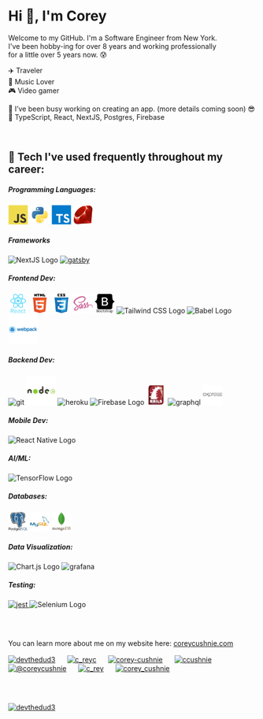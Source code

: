 <div align="left">
  <h1>Hi 👋, I'm Corey</h1>
  <p >
    Welcome to my GitHub. I'm a Software Engineer from New York. <br/>
    I've been hobby-ing for over 8 years and working professionally <br/>
    for a little over 5 years now. 😰 
  </p>
  
  <p>
    ✈️ Traveler <br/>
    🎵 Music Lover <br/>
    🎮 Video gamer <br/>
  </p>

  
  <p>
    🔭 I’ve been busy working on creating an app. (more details coming soon) 😎 <br/>
    🌱 TypeScript, React, NextJS, Postgres, Firebase <br/>
  </p>
  <br/>
  
  ## 🧰 Tech I've used frequently throughout my career:

  ##### Programming Languages:
  <img src="https://raw.githubusercontent.com/devicons/devicon/master/icons/javascript/javascript-original.svg" alt="JavaScript Logo" width="40" width="40" />
  <img src="https://raw.githubusercontent.com/devicons/devicon/master/icons/python/python-original.svg" alt="Python Logo" width="40" width="40" />
  <img src="https://raw.githubusercontent.com/devicons/devicon/master/icons/typescript/typescript-original.svg" alt="TypeScript Logo" width="40" width="40" />
  <img src="https://raw.githubusercontent.com/devicons/devicon/master/icons/ruby/ruby-original.svg" alt="Ruby Logo" width="40" width="40" />
  
  ##### Frameworks
  <img src="https://cdn.worldvectorlogo.com/logos/nextjs-2.svg" alt="NextJS Logo" width="40" width="40" />
  <a href="https://www.gatsbyjs.com/" target="_blank" rel="noreferrer"> <img src="https://www.vectorlogo.zone/logos/gatsbyjs/gatsbyjs-icon.svg" alt="gatsby" width="40" width="40"/> </a>
  
  ##### Frontend Dev:
  <img src="https://raw.githubusercontent.com/devicons/devicon/master/icons/react/react-original-wordmark.svg" alt="React Logo" width="40" width="40" />
  <img src="https://raw.githubusercontent.com/devicons/devicon/master/icons/html5/html5-original-wordmark.svg" alt="HTML5 Logo" width="40" width="40" />
  <img src="https://raw.githubusercontent.com/devicons/devicon/master/icons/css3/css3-original-wordmark.svg" alt="CSS3 Logo" width="40" width="40" />
  <img src="https://raw.githubusercontent.com/devicons/devicon/master/icons/sass/sass-original.svg" alt="Sass Logo" width="40" width="40" />
  <img src="https://raw.githubusercontent.com/devicons/devicon/master/icons/bootstrap/bootstrap-plain-wordmark.svg" alt="Bootstrap Logo" width="40" width="40" />
  <img src="https://www.vectorlogo.zone/logos/tailwindcss/tailwindcss-icon.svg" alt="Tailwind CSS Logo" width="40" width="40" />
  <img src="https://www.vectorlogo.zone/logos/babeljs/babeljs-icon.svg" alt="Babel Logo" width="60" width="60" />
  <img src="https://raw.githubusercontent.com/devicons/devicon/d00d0969292a6569d45b06d3f350f463a0107b0d/icons/webpack/webpack-original-wordmark.svg" alt="Webpack Logo" width="60" width="60" />

  ##### Backend Dev:
  <img src="https://www.vectorlogo.zone/logos/git-scm/git-scm-icon.svg" alt="git" width="40" width="40"/>
  <img src="https://raw.githubusercontent.com/devicons/devicon/master/icons/nodejs/nodejs-original-wordmark.svg" alt="Node.js Logo" width="60" width="60" />
  <img src="https://www.vectorlogo.zone/logos/heroku/heroku-icon.svg" alt="heroku" width="40" width="40"/>
  <img src="https://www.vectorlogo.zone/logos/firebase/firebase-icon.svg" alt="Firebase Logo" width="40" width="40" />
  <img src="https://raw.githubusercontent.com/devicons/devicon/master/icons/rails/rails-original-wordmark.svg" alt="Ruby on Rails Logo" width="40" width="40" />
  <img src="https://www.vectorlogo.zone/logos/graphql/graphql-icon.svg" alt="graphql" width="40" width="40"/>
  <img src="https://raw.githubusercontent.com/devicons/devicon/master/icons/express/express-original-wordmark.svg" alt="express" width="40" width="40"/>

  ##### Mobile Dev:
  <img src="https://reactnative.dev/img/header_logo.svg" alt="React Native Logo" width="40" width="40" />

  ##### AI/ML:
  <img src="https://www.vectorlogo.zone/logos/tensorflow/tensorflow-icon.svg" alt="TensorFlow Logo" width="40" width="40" />

  ##### Databases:
  <img src="https://raw.githubusercontent.com/devicons/devicon/master/icons/postgresql/postgresql-original-wordmark.svg" alt="PostgreSQL Logo" width="40" width="40" />
  <img src="https://raw.githubusercontent.com/devicons/devicon/master/icons/mysql/mysql-original-wordmark.svg" alt="mysql" width="40" width="40"/>
  <img src="https://raw.githubusercontent.com/devicons/devicon/master/icons/mongodb/mongodb-original-wordmark.svg" alt="mongodb" width="40" width="40"/>

  ##### Data Visualization:
  <img src="https://www.chartjs.org/media/logo-title.svg" alt="Chart.js Logo" width="40" width="40" />
  <img src="https://www.vectorlogo.zone/logos/grafana/grafana-icon.svg" alt="grafana" width="40" width="40"/>
  
  ##### Testing:
  <a href="https://jestjs.io" target="_blank" rel="noreferrer"> <img src="https://www.vectorlogo.zone/logos/jestjsio/jestjsio-icon.svg" alt="jest" width="40" height="40"/> </a>
  <img src="https://raw.githubusercontent.com/detain/svg-logos/780f25886640cef088af994181646db2f6b1a3f8/svg/selenium-logo.svg" alt="Selenium Logo" width="40" width="40" />


  <br/>
  <br/>

  <p>You can learn more about me on my website here: <a href="https://www.coreycushnie.com">coreycushnie.com</a></p>

  <p>
    <a href="https://dev.to/devthedud3" target="blank" style="margin-right: 20px;"><img align="center" src="https://raw.githubusercontent.com/rahuldkjain/github-profile-readme-generator/master/src/images/icons/Social/devto.svg" alt="devthedud3" width="30" width="30" /></a>
    <a href="https://twitter.com/c_reyc" target="blank" style="margin-right: 20px;"><img align="center" src="https://raw.githubusercontent.com/rahuldkjain/github-profile-readme-generator/master/src/images/icons/Social/twitter.svg" alt="c_reyc" width="30" width="30" /></a>
    <a href="https://linkedin.com/in/corey-cushnie" target="blank" style="margin-right: 20px;"><img align="center" src="https://raw.githubusercontent.com/rahuldkjain/github-profile-readme-generator/master/src/images/icons/Social/linked-in-alt.svg" alt="corey-cushnie" width="30" width="30" /></a>
    <a href="https://dribbble.com/ccushnie" target="blank" style="margin-right: 20px;"><img align="center" src="https://raw.githubusercontent.com/rahuldkjain/github-profile-readme-generator/master/src/images/icons/Social/dribbble.svg" alt="ccushnie" width="30" width="30" /></a>
    <a href="https://medium.com/@coreycushnie" target="blank" style="margin-right: 20px;"><img align="center" src="https://raw.githubusercontent.com/rahuldkjain/github-profile-readme-generator/master/src/images/icons/Social/medium.svg" alt="@coreycushnie" width="30" width="30" /></a>
    <a href="https://www.youtube.com/c/c_rey" target="blank" style="margin-right: 20px;"><img align="center" src="https://raw.githubusercontent.com/rahuldkjain/github-profile-readme-generator/master/src/images/icons/Social/youtube.svg" alt="c_rey" width="30" width="30" /></a>
    <a href="https://www.hackerrank.com/corey_cushnie" target="blank"><img align="center" src="https://raw.githubusercontent.com/rahuldkjain/github-profile-readme-generator/master/src/images/icons/Social/hackerrank.svg" alt="corey_cushnie" width="30" width="30" /></a>
</p>

  
  <br/>
  <br/>
  
  <p><a href="https://www.buymeacoffee.com/devthedud3"> <img src="https://cdn.buymeacoffee.com/buttons/v2/default-yellow.png" height="50" width="210" alt="devthedud3" /></a></p>
</div>

<!--
<p align="left"> <a href="https://aws.amazon.com/amplify/" target="_blank" rel="noreferrer"> <img src="https://docs.amplify.aws/assets/logo-dark.svg" alt="amplify" width="40" height="40"/> </a> <a href="https://aws.amazon.com" target="_blank" rel="noreferrer"> <img src="https://raw.githubusercontent.com/devicons/devicon/master/icons/amazonwebservices/amazonwebservices-original-wordmark.svg" alt="aws" width="40" height="40"/> </a> <a href="https://babeljs.io/" target="_blank" rel="noreferrer"> <img src="https://www.vectorlogo.zone/logos/babeljs/babeljs-icon.svg" alt="babel" width="40" height="40"/> </a> <a href="https://getbootstrap.com" target="_blank" rel="noreferrer"> <img src="https://raw.githubusercontent.com/devicons/devicon/master/icons/bootstrap/bootstrap-plain-wordmark.svg" alt="bootstrap" width="40" height="40"/> </a> <a href="https://bulma.io/" target="_blank" rel="noreferrer"> <img src="https://raw.githubusercontent.com/gilbarbara/logos/804dc257b59e144eaca5bc6ffd16949752c6f789/logos/bulma.svg" alt="bulma" width="40" height="40"/> </a> <a href="https://www.chartjs.org" target="_blank" rel="noreferrer"> <img src="https://www.chartjs.org/media/logo-title.svg" alt="chartjs" width="40" height="40"/> </a> <a href="https://offeescript.org" target="_blank" rel="noreferrer"> <img src="https://raw.githubusercontent.com/devicons/devicon/master/icons/coffeescript/coffeescript-original-wordmark.svg" alt="coffeescript" width="40" height="40"/> </a> <a href="https://www.w3schools.com/css/" target="_blank" rel="noreferrer"> <img src="https://raw.githubusercontent.com/devicons/devicon/master/icons/css3/css3-original-wordmark.svg" alt="css3" width="40" height="40"/> </a> <a href="https://www.djangoproject.com/" target="_blank" rel="noreferrer"> <img src="https://cdn.worldvectorlogo.com/logos/django.svg" alt="django" width="40" height="40"/> </a> <a href="https://www.docker.com/" target="_blank" rel="noreferrer"> <img src="https://raw.githubusercontent.com/devicons/devicon/master/icons/docker/docker-original-wordmark.svg" alt="docker" width="40" height="40"/> </a> <a href="https://www.elastic.co" target="_blank" rel="noreferrer"> <img src="https://www.vectorlogo.zone/logos/elastic/elastic-icon.svg" alt="elasticsearch" width="40" height="40"/> </a> <a href="https://expressjs.com" target="_blank" rel="noreferrer"> <img src="https://raw.githubusercontent.com/devicons/devicon/master/icons/express/express-original-wordmark.svg" alt="express" width="40" height="40"/> </a> <a href="https://www.figma.com/" target="_blank" rel="noreferrer"> <img src="https://www.vectorlogo.zone/logos/figma/figma-icon.svg" alt="figma" width="40" height="40"/> </a> <a href="https://firebase.google.com/" target="_blank" rel="noreferrer"> <img src="https://www.vectorlogo.zone/logos/firebase/firebase-icon.svg" alt="firebase" width="40" height="40"/> </a> <a href="https://flask.palletsprojects.com/" target="_blank" rel="noreferrer"> <img src="https://www.vectorlogo.zone/logos/pocoo_flask/pocoo_flask-icon.svg" alt="flask" width="40" height="40"/> </a> <a href="https://www.gatsbyjs.com/" target="_blank" rel="noreferrer"> <img src="https://www.vectorlogo.zone/logos/gatsbyjs/gatsbyjs-icon.svg" alt="gatsby" width="40" height="40"/> </a> <a href="https://cloud.google.com" target="_blank" rel="noreferrer"> <img src="https://www.vectorlogo.zone/logos/google_cloud/google_cloud-icon.svg" alt="gcp" width="40" height="40"/> </a> <a href="https://git-scm.com/" target="_blank" rel="noreferrer"> <img src="https://www.vectorlogo.zone/logos/git-scm/git-scm-icon.svg" alt="git" width="40" height="40"/> </a> <a href="https://grafana.com" target="_blank" rel="noreferrer"> <img src="https://www.vectorlogo.zone/logos/grafana/grafana-icon.svg" alt="grafana" width="40" height="40"/> </a> <a href="https://graphql.org" target="_blank" rel="noreferrer"> <img src="https://www.vectorlogo.zone/logos/graphql/graphql-icon.svg" alt="graphql" width="40" height="40"/> </a> <a href="https://heroku.com" target="_blank" rel="noreferrer"> <img src="https://www.vectorlogo.zone/logos/heroku/heroku-icon.svg" alt="heroku" width="40" height="40"/> </a> <a href="https://www.w3.org/html/" target="_blank" rel="noreferrer"> <img src="https://raw.githubusercontent.com/devicons/devicon/master/icons/html5/html5-original-wordmark.svg" alt="html5" width="40" height="40"/> </a> <a href="https://developer.mozilla.org/en-US/docs/Web/JavaScript" target="_blank" rel="noreferrer"> <img src="https://raw.githubusercontent.com/devicons/devicon/master/icons/javascript/javascript-original.svg" alt="javascript" width="40" height="40"/> </a> <a href="https://www.jenkins.io" target="_blank" rel="noreferrer"> <img src="https://www.vectorlogo.zone/logos/jenkins/jenkins-icon.svg" alt="jenkins" width="40" height="40"/> </a> <a href="https://jestjs.io" target="_blank" rel="noreferrer"> <img src="https://www.vectorlogo.zone/logos/jestjsio/jestjsio-icon.svg" alt="jest" width="40" height="40"/> </a> <a href="https://kubernetes.io" target="_blank" rel="noreferrer"> <img src="https://www.vectorlogo.zone/logos/kubernetes/kubernetes-icon.svg" alt="kubernetes" width="40" height="40"/> </a> <a href="https://www.linux.org/" target="_blank" rel="noreferrer"> <img src="https://raw.githubusercontent.com/devicons/devicon/master/icons/linux/linux-original.svg" alt="linux" width="40" height="40"/> </a> <a href="https://www.mongodb.com/" target="_blank" rel="noreferrer"> <img src="https://raw.githubusercontent.com/devicons/devicon/master/icons/mongodb/mongodb-original-wordmark.svg" alt="mongodb" width="40" height="40"/> </a> <a href="https://www.microsoft.com/en-us/sql-server" target="_blank" rel="noreferrer"> <img src="https://www.svgrepo.com/show/303229/microsoft-sql-server-logo.svg" alt="mssql" width="40" height="40"/> </a> <a href="https://www.mysql.com/" target="_blank" rel="noreferrer"> <img src="https://raw.githubusercontent.com/devicons/devicon/master/icons/mysql/mysql-original-wordmark.svg" alt="mysql" width="40" height="40"/> </a> <a href="https://nextjs.org/" target="_blank" rel="noreferrer"> <img src="https://cdn.worldvectorlogo.com/logos/nextjs-2.svg" alt="nextjs" width="40" height="40"/> </a> <a href="https://nodejs.org" target="_blank" rel="noreferrer"> <img src="https://raw.githubusercontent.com/devicons/devicon/master/icons/nodejs/nodejs-original-wordmark.svg" alt="nodejs" width="40" height="40"/> </a> <a href="https://pandas.pydata.org/" target="_blank" rel="noreferrer"> <img src="https://raw.githubusercontent.com/devicons/devicon/2ae2a900d2f041da66e950e4d48052658d850630/icons/pandas/pandas-original.svg" alt="pandas" width="40" height="40"/> </a> <a href="https://www.postgresql.org" target="_blank" rel="noreferrer"> <img src="https://raw.githubusercontent.com/devicons/devicon/master/icons/postgresql/postgresql-original-wordmark.svg" alt="postgresql" width="40" height="40"/> </a> <a href="https://www.python.org" target="_blank" rel="noreferrer"> <img src="https://raw.githubusercontent.com/devicons/devicon/master/icons/python/python-original.svg" alt="python" width="40" height="40"/> </a> <a href="https://rubyonrails.org" target="_blank" rel="noreferrer"> <img src="https://raw.githubusercontent.com/devicons/devicon/master/icons/rails/rails-original-wordmark.svg" alt="rails" width="40" height="40"/> </a> <a href="https://reactjs.org/" target="_blank" rel="noreferrer"> <img src="https://raw.githubusercontent.com/devicons/devicon/master/icons/react/react-original-wordmark.svg" alt="react" width="40" height="40"/> </a> <a href="https://reactnative.dev/" target="_blank" rel="noreferrer"> <img src="https://reactnative.dev/img/header_logo.svg" alt="reactnative" width="40" height="40"/> </a> <a href="https://redis.io" target="_blank" rel="noreferrer"> <img src="https://raw.githubusercontent.com/devicons/devicon/master/icons/redis/redis-original-wordmark.svg" alt="redis" width="40" height="40"/> </a> <a href="https://redux.js.org" target="_blank" rel="noreferrer"> <img src="https://raw.githubusercontent.com/devicons/devicon/master/icons/redux/redux-original.svg" alt="redux" width="40" height="40"/> </a> <a href="https://www.ruby-lang.org/en/" target="_blank" rel="noreferrer"> <img src="https://raw.githubusercontent.com/devicons/devicon/master/icons/ruby/ruby-original.svg" alt="ruby" width="40" height="40"/> </a> <a href="https://sass-lang.com" target="_blank" rel="noreferrer"> <img src="https://raw.githubusercontent.com/devicons/devicon/master/icons/sass/sass-original.svg" alt="sass" width="40" height="40"/> </a> <a href="https://www.selenium.dev" target="_blank" rel="noreferrer"> <img src="https://raw.githubusercontent.com/detain/svg-logos/780f25886640cef088af994181646db2f6b1a3f8/svg/selenium-logo.svg" alt="selenium" width="40" height="40"/> </a> <a href="https://www.sketch.com/" target="_blank" rel="noreferrer"> <img src="https://www.vectorlogo.zone/logos/sketchapp/sketchapp-icon.svg" alt="sketch" width="40" height="40"/> </a> <a href="https://tailwindcss.com/" target="_blank" rel="noreferrer"> <img src="https://www.vectorlogo.zone/logos/tailwindcss/tailwindcss-icon.svg" alt="tailwind" width="40" height="40"/> </a> <a href="https://www.tensorflow.org" target="_blank" rel="noreferrer"> <img src="https://www.vectorlogo.zone/logos/tensorflow/tensorflow-icon.svg" alt="tensorflow" width="40" height="40"/> </a> <a href="https://www.typescriptlang.org/" target="_blank" rel="noreferrer"> <img src="https://raw.githubusercontent.com/devicons/devicon/master/icons/typescript/typescript-original.svg" alt="typescript" width="40" height="40"/> </a> <a href="https://webpack.js.org" target="_blank" rel="noreferrer"> <img src="https://raw.githubusercontent.com/devicons/devicon/d00d0969292a6569d45b06d3f350f463a0107b0d/icons/webpack/webpack-original-wordmark.svg" alt="webpack" width="40" height="40"/> </a> <a href="https://www.adobe.com/products/xd.html" target="_blank" rel="noreferrer"> <img src="https://cdn.worldvectorlogo.com/logos/adobe-xd.svg" alt="xd" width="40" height="40"/> </a> </p>
-- >


